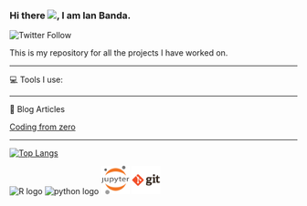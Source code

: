 ### Hi there <img src="https://raw.githubusercontent.com/MartinHeinz/MartinHeinz/master/wave.gif" width="30px">, I am Ian Banda.


![Twitter Follow](https://img.shields.io/twitter/follow/ianbanda2?style=social)

This is my repository for all the projects I have worked on.

---
💻 Tools I use:

---
📘 Blog Articles

[Coding from zero](https://www.gov.uk/government/news/coding-from-zero)

---

[![Top Langs](https://github-readme-stats.vercel.app/api/top-langs/?username=bandaian&langs_count=8&layout=compact&theme=yeblu&show_icons=true)](https://github.com/bandaian/github-readme-stats)

<img src="https://cdn.worldvectorlogo.com/logos/r-lang.svg" alt="R logo" width="50" height="50" /> <img src="https://cdn.worldvectorlogo.com/logos/python-4.svg" alt="python logo" width="50" height="50" /> <img src=https://github.com/devicons/devicon/blob/master/icons/jupyter/jupyter-original-wordmark.svg alt="juypter logo" width="50" height="50" /> <img src=https://github.com/devicons/devicon/blob/master/icons/git/git-original-wordmark.svg alt="git logo" width="50" height="50" />

<!--
**bandaian/bandaian** is a ✨ _special_ ✨ repository because its `README.md` (this file) appears on your GitHub profile.

Here are some ideas to get you started:

- 🔭 I’m currently working on ...
- 🌱 I’m currently learning ...
- 👯 I’m looking to collaborate on ...
- 🤔 I’m looking for help with ...
- 💬 Ask me about ...
- 📫 How to reach me: ...
- 😄 Pronouns: ...
- ⚡ Fun fact: ...
-->
